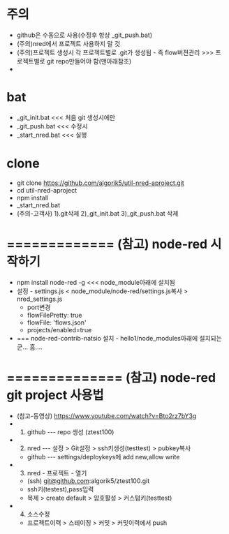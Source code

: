 # 주의
- github은 수동으로 사용(수정후 항상 _git_push.bat)
- (주의)nred에서 프로젝트 사용하지 말 것
- (주의)프로젝트 생성시 각 프로젝트별로 .git가 생성됨 - 즉 flow버젼관리 >>> 프로젝트별로 git repo만들어야 함(맨아래참조)
- 


# bat
- _git_init.bat <<< 처음 git 생성시에만
- _git_push.bat <<< 수정시
- _start_nred.bat <<< 실행



# clone
- git clone https://github.com/algorik5/util-nred-aproject.git
- cd util-nred-aproject
- npm install
- _start_nred.bat
- (주의-고객사) 1).git삭제 2)_git_init.bat 3)_git_push.bat 삭제



# ============= (참고) node-red 시작하기
- npm install node-red -g <<< node_module아래에 설치됨
- 설정 - settings.js < node_module/node-red/settings.js복사 > nred_settings.js 
  - port변경
  - flowFilePretty: true
  - flowFile: 'flows.json'
  - projects/enabled=true
- === node-red-contrib-natsio 설치 - hello1/node_modules아래에 설치되는군... 흠....

# ============== (참고) node-red git project 사용법
- (참고-동영상) https://www.youtube.com/watch?v=Bto2rz7bY3g
- 1. github --- repo 생성 (ztest100)
- 2. nred --- 설정 > Git설정 > ssh키생성(testtest) > pubkey복사
  - github --- settings/deploykeys에 add new,allow write
- 3. nred - 프로젝트 - 열기
  - (ssh) git@github.com:algorik5/ztest100.git
  - ssh키(testest),pass입력
  - 복제 > create default > 암호활성 > 커스텀키(testtest)
- 4. 소스수정
  - 프로젝트이력 > 스테이징 > 커밋 > 커밋이력에서 push

